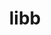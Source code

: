 ---
id: 3
title: "libb"
description: "Application designed for people with OCD, to help them manage compulsions,work with their triggers and much more..."
image: "/img/ocare.png"
label: "Shipped"
---